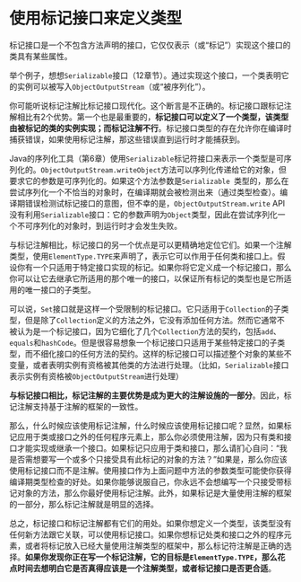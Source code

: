 # 使用标记接口来定义类型

标记接口是一个不包含方法声明的接口，它仅仅表示（或“标记”）实现这个接口的类具有某些属性。

举个例子，想想`Serializable`接口（12章节）。通过实现这个接口，一个类表明它的实例可以被写入`ObjectOutputStream`（或“被序列化”）。

你可能听说标记注解比标记接口现代化。这个断言是不正确的。标记接口跟标记注解相比有2个优势。第一个也是最重要的，**标记接口可以定义了一个类型，该类型由被标记的类的实例实现；而标记注解不行**。标记接口类型的存在允许你在编译时捕获错误，如果使用标记注解，那这些错误直到运行时才能捕获到。

Java的序列化工具（第6章）使用`Serializable`标记符接口来表示一个类型是可序列化的。`ObjectOutputStream.writeObject`方法可以序列化传递给它的对象，但要求它的参数是可序列化的。如果这个方法参数是`Serializable `类型的，那么在尝试序列化一个不恰当的对象时，在编译期就会被检测出来（通过类型检查）。编译期错误检测试标记接口的意图，但不幸的是，`ObjectOutputStream.write` API没有利用`Serializable`接口：它的参数声明为`Object`类型，因此在尝试序列化一个不可序列化的对象时，到运行时才会发生失败。

与标记注解相比，标记接口的另一个优点是可以更精确地定位它们。如果一个注解类型，使用`ElementType.TYPE`来声明了，表示它可以作用于任何类和接口上。假设你有一个只适用于特定接口实现的标记。如果你将它定义成一个标记接口，那么你可以让它去继承它所适用的那个唯一的接口，以保证所有标记的类型也是它所适用的唯一接口的子类型。

可以说，`Set`接口就是这样一个受限制的标记接口。它只适用于`Collection`的子类型，但是除了`Collection`定义的方法之外，它没有添加任何方法。然而它通常不被认为是一个标记接口，因为它细化了几个`Collection`方法的契约，包括`add`、`equals`和`hashCode`。但是很容易想象一个标记接口只适用于某些特定接口的子类型，而不细化接口的任何方法的契约。这样的标记接口可以描述整个对象的某些不变量，或者表明实例有资格被其他类的方法进行处理。（比如，`Serializable`接口表示实例有资格被`ObjectOutputStream`进行处理）

**与标记接口相比，标记注解的主要优势是成为更大的注解设施的一部分**。因此，标记注解支持基于注解的框架的一致性。

那么，什么时候应该使用标记注解，什么时候应该使用标记接口呢？显然，如果标记应用于类或接口之外的任何程序元素上，那么你必须使用注解，因为只有类和接口才能实现或继承一个接口。如果标记只应用于类和接口，那么请扪心自问：“我是否需想要写一个或多个只接受具有此标记的对象的方法？”如果是，那么你应该使用标记接口而不是注解。使用接口作为上面问题中方法的参数类型可能使你获得编译期类型检查的好处。如果你能够说服自己，你永远不会想编写一个只接受带标记对象的方法，那么你最好使用标记注解。此外，如果标记是大量使用注解的框架的一部分，那么标记注解就是明显的选择。

总之，标记接口和标记注解都有它们的用处。如果你想定义一个类型，该类型没有任何新方法跟它关联，可以使用标记接口。如果你想标记处类和接口之外的程序元素，或者将标记放入已经大量使用注解类型的框架中，那么标记符注解是正确的选择。**如果你发现你正在写一个标记注解，它的目标是`ElementType.TYPE`，那么花点时间去想明白它是否真得应该是一个注解类型，或者标记接口是否更合适**。